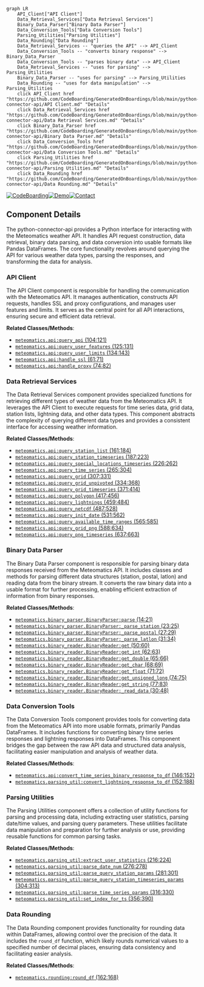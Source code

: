 ```mermaid
graph LR
    API_Client["API Client"]
    Data_Retrieval_Services["Data Retrieval Services"]
    Binary_Data_Parser["Binary Data Parser"]
    Data_Conversion_Tools["Data Conversion Tools"]
    Parsing_Utilities["Parsing Utilities"]
    Data_Rounding["Data Rounding"]
    Data_Retrieval_Services -- "queries the API" --> API_Client
    Data_Conversion_Tools -- "converts binary response" --> Binary_Data_Parser
    Data_Conversion_Tools -- "parses binary data" --> API_Client
    Data_Retrieval_Services -- "uses for parsing" --> Parsing_Utilities
    Binary_Data_Parser -- "uses for parsing" --> Parsing_Utilities
    Data_Rounding -- "uses for data manipulation" --> Parsing_Utilities
    click API_Client href "https://github.com/CodeBoarding/GeneratedOnBoardings/blob/main/python-connector-api/API Client.md" "Details"
    click Data_Retrieval_Services href "https://github.com/CodeBoarding/GeneratedOnBoardings/blob/main/python-connector-api/Data Retrieval Services.md" "Details"
    click Binary_Data_Parser href "https://github.com/CodeBoarding/GeneratedOnBoardings/blob/main/python-connector-api/Binary Data Parser.md" "Details"
    click Data_Conversion_Tools href "https://github.com/CodeBoarding/GeneratedOnBoardings/blob/main/python-connector-api/Data Conversion Tools.md" "Details"
    click Parsing_Utilities href "https://github.com/CodeBoarding/GeneratedOnBoardings/blob/main/python-connector-api/Parsing Utilities.md" "Details"
    click Data_Rounding href "https://github.com/CodeBoarding/GeneratedOnBoardings/blob/main/python-connector-api/Data Rounding.md" "Details"
```
[![CodeBoarding](https://img.shields.io/badge/Generated%20by-CodeBoarding-9cf?style=flat-square)](https://github.com/CodeBoarding/CodeBoarding)[![Demo](https://img.shields.io/badge/Try%20our-Demo-blue?style=flat-square)](https://www.codeboarding.org/demo)[![Contact](https://img.shields.io/badge/Contact%20us%20-%20codeboarding@gmail.com-lightgrey?style=flat-square)](mailto:codeboarding@gmail.com)

## Component Details

The python-connector-api provides a Python interface for interacting with the Meteomatics weather API. It handles API request construction, data retrieval, binary data parsing, and data conversion into usable formats like Pandas DataFrames. The core functionality revolves around querying the API for various weather data types, parsing the responses, and transforming the data for analysis.

### API Client
The API Client component is responsible for handling the communication with the Meteomatics API. It manages authentication, constructs API requests, handles SSL and proxy configurations, and manages user features and limits. It serves as the central point for all API interactions, ensuring secure and efficient data retrieval.


**Related Classes/Methods**:

- <a href="https://github.com/meteomatics/python-connector-api/blob/master/meteomatics/api.py#L104-L121" target="_blank" rel="noopener noreferrer">`meteomatics.api:query_api` (104:121)</a>
- <a href="https://github.com/meteomatics/python-connector-api/blob/master/meteomatics/api.py#L125-L131" target="_blank" rel="noopener noreferrer">`meteomatics.api:query_user_features` (125:131)</a>
- <a href="https://github.com/meteomatics/python-connector-api/blob/master/meteomatics/api.py#L134-L143" target="_blank" rel="noopener noreferrer">`meteomatics.api:query_user_limits` (134:143)</a>
- <a href="https://github.com/meteomatics/python-connector-api/blob/master/meteomatics/api.py#L61-L71" target="_blank" rel="noopener noreferrer">`meteomatics.api:handle_ssl` (61:71)</a>
- <a href="https://github.com/meteomatics/python-connector-api/blob/master/meteomatics/api.py#L74-L82" target="_blank" rel="noopener noreferrer">`meteomatics.api:handle_proxy` (74:82)</a>


### Data Retrieval Services
The Data Retrieval Services component provides specialized functions for retrieving different types of weather data from the Meteomatics API. It leverages the API Client to execute requests for time series data, grid data, station lists, lightning data, and other data types. This component abstracts the complexity of querying different data types and provides a consistent interface for accessing weather information.


**Related Classes/Methods**:

- <a href="https://github.com/meteomatics/python-connector-api/blob/master/meteomatics/api.py#L161-L184" target="_blank" rel="noopener noreferrer">`meteomatics.api:query_station_list` (161:184)</a>
- <a href="https://github.com/meteomatics/python-connector-api/blob/master/meteomatics/api.py#L187-L223" target="_blank" rel="noopener noreferrer">`meteomatics.api:query_station_timeseries` (187:223)</a>
- <a href="https://github.com/meteomatics/python-connector-api/blob/master/meteomatics/api.py#L226-L262" target="_blank" rel="noopener noreferrer">`meteomatics.api:query_special_locations_timeseries` (226:262)</a>
- <a href="https://github.com/meteomatics/python-connector-api/blob/master/meteomatics/api.py#L265-L304" target="_blank" rel="noopener noreferrer">`meteomatics.api:query_time_series` (265:304)</a>
- <a href="https://github.com/meteomatics/python-connector-api/blob/master/meteomatics/api.py#L307-L331" target="_blank" rel="noopener noreferrer">`meteomatics.api:query_grid` (307:331)</a>
- <a href="https://github.com/meteomatics/python-connector-api/blob/master/meteomatics/api.py#L334-L368" target="_blank" rel="noopener noreferrer">`meteomatics.api:query_grid_unpivoted` (334:368)</a>
- <a href="https://github.com/meteomatics/python-connector-api/blob/master/meteomatics/api.py#L371-L414" target="_blank" rel="noopener noreferrer">`meteomatics.api:query_grid_timeseries` (371:414)</a>
- <a href="https://github.com/meteomatics/python-connector-api/blob/master/meteomatics/api.py#L417-L456" target="_blank" rel="noopener noreferrer">`meteomatics.api:query_polygon` (417:456)</a>
- <a href="https://github.com/meteomatics/python-connector-api/blob/master/meteomatics/api.py#L459-L484" target="_blank" rel="noopener noreferrer">`meteomatics.api:query_lightnings` (459:484)</a>
- <a href="https://github.com/meteomatics/python-connector-api/blob/master/meteomatics/api.py#L487-L528" target="_blank" rel="noopener noreferrer">`meteomatics.api:query_netcdf` (487:528)</a>
- <a href="https://github.com/meteomatics/python-connector-api/blob/master/meteomatics/api.py#L531-L562" target="_blank" rel="noopener noreferrer">`meteomatics.api:query_init_date` (531:562)</a>
- <a href="https://github.com/meteomatics/python-connector-api/blob/master/meteomatics/api.py#L565-L585" target="_blank" rel="noopener noreferrer">`meteomatics.api:query_available_time_ranges` (565:585)</a>
- <a href="https://github.com/meteomatics/python-connector-api/blob/master/meteomatics/api.py#L588-L634" target="_blank" rel="noopener noreferrer">`meteomatics.api:query_grid_png` (588:634)</a>
- <a href="https://github.com/meteomatics/python-connector-api/blob/master/meteomatics/api.py#L637-L663" target="_blank" rel="noopener noreferrer">`meteomatics.api:query_png_timeseries` (637:663)</a>


### Binary Data Parser
The Binary Data Parser component is responsible for parsing binary data responses received from the Meteomatics API. It includes classes and methods for parsing different data structures (station, postal, latlon) and reading data from the binary stream. It converts the raw binary data into a usable format for further processing, enabling efficient extraction of information from binary responses.


**Related Classes/Methods**:

- <a href="https://github.com/meteomatics/python-connector-api/blob/master/meteomatics/binary_parser.py#L14-L21" target="_blank" rel="noopener noreferrer">`meteomatics.binary_parser.BinaryParser:parse` (14:21)</a>
- <a href="https://github.com/meteomatics/python-connector-api/blob/master/meteomatics/binary_parser.py#L23-L25" target="_blank" rel="noopener noreferrer">`meteomatics.binary_parser.BinaryParser:_parse_station` (23:25)</a>
- <a href="https://github.com/meteomatics/python-connector-api/blob/master/meteomatics/binary_parser.py#L27-L29" target="_blank" rel="noopener noreferrer">`meteomatics.binary_parser.BinaryParser:_parse_postal` (27:29)</a>
- <a href="https://github.com/meteomatics/python-connector-api/blob/master/meteomatics/binary_parser.py#L31-L34" target="_blank" rel="noopener noreferrer">`meteomatics.binary_parser.BinaryParser:_parse_latlon` (31:34)</a>
- <a href="https://github.com/meteomatics/python-connector-api/blob/master/meteomatics/binary_reader.py#L50-L60" target="_blank" rel="noopener noreferrer">`meteomatics.binary_reader.BinaryReader:get` (50:60)</a>
- <a href="https://github.com/meteomatics/python-connector-api/blob/master/meteomatics/binary_reader.py#L62-L63" target="_blank" rel="noopener noreferrer">`meteomatics.binary_reader.BinaryReader:get_int` (62:63)</a>
- <a href="https://github.com/meteomatics/python-connector-api/blob/master/meteomatics/binary_reader.py#L65-L66" target="_blank" rel="noopener noreferrer">`meteomatics.binary_reader.BinaryReader:get_double` (65:66)</a>
- <a href="https://github.com/meteomatics/python-connector-api/blob/master/meteomatics/binary_reader.py#L68-L69" target="_blank" rel="noopener noreferrer">`meteomatics.binary_reader.BinaryReader:get_char` (68:69)</a>
- <a href="https://github.com/meteomatics/python-connector-api/blob/master/meteomatics/binary_reader.py#L71-L72" target="_blank" rel="noopener noreferrer">`meteomatics.binary_reader.BinaryReader:get_float` (71:72)</a>
- <a href="https://github.com/meteomatics/python-connector-api/blob/master/meteomatics/binary_reader.py#L74-L75" target="_blank" rel="noopener noreferrer">`meteomatics.binary_reader.BinaryReader:get_unsigned_long` (74:75)</a>
- <a href="https://github.com/meteomatics/python-connector-api/blob/master/meteomatics/binary_reader.py#L77-L83" target="_blank" rel="noopener noreferrer">`meteomatics.binary_reader.BinaryReader:get_string` (77:83)</a>
- <a href="https://github.com/meteomatics/python-connector-api/blob/master/meteomatics/binary_reader.py#L30-L48" target="_blank" rel="noopener noreferrer">`meteomatics.binary_reader.BinaryReader:_read_data` (30:48)</a>


### Data Conversion Tools
The Data Conversion Tools component provides tools for converting data from the Meteomatics API into more usable formats, primarily Pandas DataFrames. It includes functions for converting binary time series responses and lightning responses into DataFrames. This component bridges the gap between the raw API data and structured data analysis, facilitating easier manipulation and analysis of weather data.


**Related Classes/Methods**:

- <a href="https://github.com/meteomatics/python-connector-api/blob/master/meteomatics/api.py#L146-L152" target="_blank" rel="noopener noreferrer">`meteomatics.api:convert_time_series_binary_response_to_df` (146:152)</a>
- <a href="https://github.com/meteomatics/python-connector-api/blob/master/meteomatics/parsing_util.py#L152-L188" target="_blank" rel="noopener noreferrer">`meteomatics.parsing_util:convert_lightning_response_to_df` (152:188)</a>


### Parsing Utilities
The Parsing Utilities component offers a collection of utility functions for parsing and processing data, including extracting user statistics, parsing date/time values, and parsing query parameters. These utilities facilitate data manipulation and preparation for further analysis or use, providing reusable functions for common parsing tasks.


**Related Classes/Methods**:

- <a href="https://github.com/meteomatics/python-connector-api/blob/master/meteomatics/parsing_util.py#L216-L224" target="_blank" rel="noopener noreferrer">`meteomatics.parsing_util:extract_user_statistics` (216:224)</a>
- <a href="https://github.com/meteomatics/python-connector-api/blob/master/meteomatics/parsing_util.py#L276-L278" target="_blank" rel="noopener noreferrer">`meteomatics.parsing_util:parse_date_num` (276:278)</a>
- <a href="https://github.com/meteomatics/python-connector-api/blob/master/meteomatics/parsing_util.py#L281-L301" target="_blank" rel="noopener noreferrer">`meteomatics.parsing_util:parse_query_station_params` (281:301)</a>
- <a href="https://github.com/meteomatics/python-connector-api/blob/master/meteomatics/parsing_util.py#L304-L313" target="_blank" rel="noopener noreferrer">`meteomatics.parsing_util:parse_query_station_timeseries_params` (304:313)</a>
- <a href="https://github.com/meteomatics/python-connector-api/blob/master/meteomatics/parsing_util.py#L316-L330" target="_blank" rel="noopener noreferrer">`meteomatics.parsing_util:parse_time_series_params` (316:330)</a>
- <a href="https://github.com/meteomatics/python-connector-api/blob/master/meteomatics/parsing_util.py#L356-L390" target="_blank" rel="noopener noreferrer">`meteomatics.parsing_util:set_index_for_ts` (356:390)</a>


### Data Rounding
The Data Rounding component provides functionality for rounding data within DataFrames, allowing control over the precision of the data. It includes the `round_df` function, which likely rounds numerical values to a specified number of decimal places, ensuring data consistency and facilitating easier analysis.


**Related Classes/Methods**:

- <a href="https://github.com/meteomatics/python-connector-api/blob/master/meteomatics/rounding.py#L162-L168" target="_blank" rel="noopener noreferrer">`meteomatics.rounding:round_df` (162:168)</a>